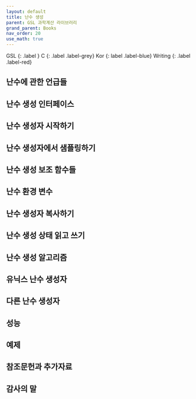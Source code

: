 ```yaml
---
layout: default
title: 난수 생성
parent: GSL 과학계산 라이브러리
grand_parent: Books
nav_order: 20
use_math: true
---
```


GSL
{: .label }
C
{: .label .label-grey}
Kor
{: label .label-blue}
Writing
{: .label .label-red}

## 난수에 관한 언급들

## 난수 생성 인터페이스

## 난수 생성자 시작하기

## 난수 생성자에서 샘플링하기

## 난수 생성 보조 함수들

## 난수 환경 변수

## 난수 생성자 복사하기

## 난수 생성 상태 읽고 쓰기

## 난수 생성 알고리즘

## 유닉스 난수 생성자

## 다른 난수 생성자

## 성능

## 예제

## 참조문헌과 추가자료

## 감사의 말